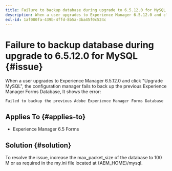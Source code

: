 ```yaml
---
title: Failure to backup database during upgrade to 6.5.12.0 for MySQL.
description: When a user upgrades to Experience Manager 6.5.12.0 and click "Upgrade MySQL", the configuration manager fails to back up the previous Experience Manager Forms Database.
exl-id: 1af000fa-439b-4ffd-8b5a-3ba45f0c524c
---
```

# Failure to backup database during upgrade to 6.5.12.0 for MySQL {#issue}

When a user upgrades to Experience Manager 6.5.12.0 and click "Upgrade MySQL", the configuration manager fails to back up the previous Experience Manager Forms Database, It shows the error:

  `Failed to backup the previous Adobe Experience Manager Forms Database`

  
## Applies To {#applies-to}

* Experience Manager 6.5 Forms

## Solution {#solution}

To resolve the issue, increase the max_packet_size of the database to 100 M or as required in the my.ini file located at {AEM_HOME}/mysql.
